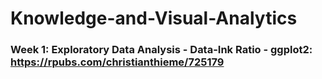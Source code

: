 # Knowledge-and-Visual-Analytics

### Week 1: Exploratory Data Analysis - Data-Ink Ratio - ggplot2: https://rpubs.com/christianthieme/725179
